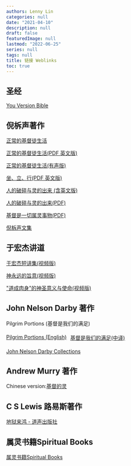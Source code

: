 ```yaml
---
authors: Lenny Lin
categories: null
date: "2021-04-10"
description: null
draft: false
featuredImage: null
lastmod: "2022-06-25"
series: null
tags: null
title: 链接 Weblinks
toc: true
---
```


<!--more-->

## 圣经
<a href = "https://www.bible.com/">You Version Bible</a>  


## 倪柝声著作
<a href= "http://mswe1.org/reading/book/2019">正常的基督徒生活</a>  

<a href= "https://www.tochrist.org/Doc/Books/Watchman%20Nee/The%20Normal%20Christian%20Life.pdf">正常的基督徒生活(PDF 英文版)</a>

<a href= "https://www.youtube.com/playlist?list=PLqXK4CXm6Oq_SJlgexwZLpFTjgvJ4Wnar">正常的基督徒生活(有声版)</a>  

<a href = "http://ccbiblestudy.net/New%20Testament/49Eph/49Ephesians-E/490002%E3%80%8ASit,%20Walk,%20Stand%E3%80%8B(Watchman%20Nee).pdf">坐、立、行(PDF 英文版)</a>  

<a href = "http://churchinmarlboro.org/christdigest/NiTuoSheng/Brokenindex.html">人的破碎与灵的出来 (含英文版)</a>  

<a href= "https://www.tochrist.org/Doc/Books/Watchman%20Nee/rdpsyldcl-S.pdf">人的破碎与灵的出来(PDF)</a>  

<a href= "https://www.tochrist.org/Doc/Books/Watchman%20Nee/jdsyqslsw-S.pdf">基督是一切属灵事物(PDF)</a>  

<a href = "http://reading.zhudehuifu.com/nee/">倪柝声文集</a>  


## 于宏杰讲道
<a href = "https://www.youtube.com/playlist?list=PLylwH8pQoNuGJ-RH6uAcmXPsZWdMrdYYu">于宏杰短讲集(视频版)</a>

<a href = "https://www.youtube.com/playlist?list=PLylwH8pQoNuGOBpBhHTvQVENfWGzyW_qP">神永远的旨意(视频版)</a>

<a href = "https://www.youtube.com/playlist?list=PLylwH8pQoNuEtMMDgQANclRVTtXR23d_c">"道成肉身"的神圣意义与使命(视频版)</a>


## John Nelson Darby 著作

Pilgrim Portions (基督是我们的满足)
<div class="row">
  <div class="column">
  <a href = "http://www.sedin.org/portions/p00eng.html">Pilgrim Portions (English)</a>
  </div>
  <div class="column">
  <a href = "http://www.ccdigest.net/book/Darby/darby01.htm">基督是我们的满足(中译)</a>
  </div>
</div> 


[John Nelson Darby Collections](https://bibletruthpublishers.com/john-nelson-darby-jnd-collections/lucl13)


<style type = "text/css">
/* image and text side-by-side */
* {
  box-sizing: border-box;
}

.row {
  margin-left:-5px;
  margin-right:-5px;
}
  
.column {
  float: left;
  padding: 5px; /* space between two tables*/
}

/* Clearfix (clear floats) */
.row::after {
  content: "";
  clear: both;
  display: table;
}

/* end of the setting for two tables side-by-side */
</style>

  




## Andrew Murry 著作
Chinese version:<a href ="http://www.bodani.cn/article/?bk=100739#107002&6">基督的灵</a>

## C S Lewis 路易斯著作
[地狱来鸿 - 道声出版社](https://wellsofgrace.com/books/spiritual/letters/index.htm)

## 属灵书籍Spiritual Books
[属灵书籍Spiritual Books](https://wellsofgrace.com/books/book_index.htm)
